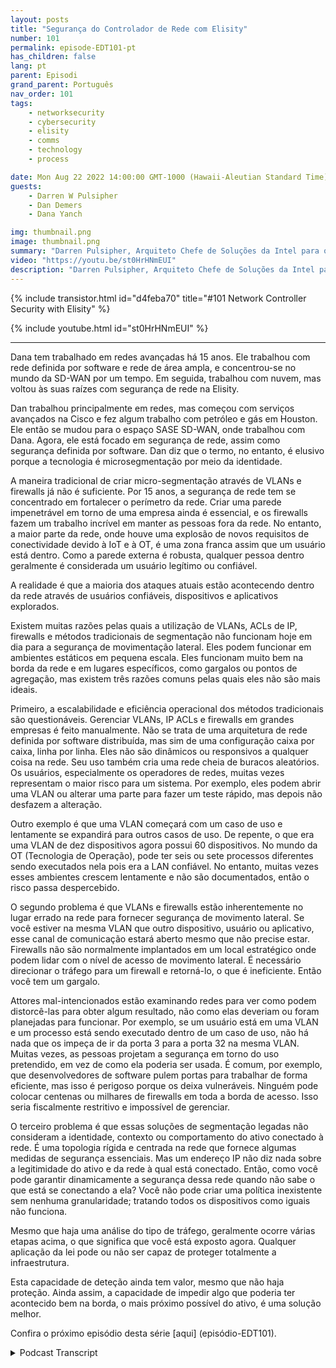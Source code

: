 ```yaml
---
layout: posts
title: "Segurança do Controlador de Rede com Elisity"
number: 101
permalink: episode-EDT101-pt
has_children: false
lang: pt
parent: Episodi
grand_parent: Português
nav_order: 101
tags:
    - networksecurity
    - cybersecurity
    - elisity
    - comms
    - technology
    - process

date: Mon Aug 22 2022 14:00:00 GMT-1000 (Hawaii-Aleutian Standard Time)
guests:
    - Darren W Pulsipher
    - Dan Demers
    - Dana Yanch

img: thumbnail.png
image: thumbnail.png
summary: "Darren Pulsipher, Arquiteto Chefe de Soluções da Intel para o Setor Público, entrevista os especialistas em segurança de rede Dana Yanch e Dan Demers da Elisity sobre técnicas de segurança do controlador de rede e arquiteturas de confiança zero."
video: "https://youtu.be/st0HrHNmEUI"
description: "Darren Pulsipher, Arquiteto Chefe de Soluções da Intel para o Setor Público, entrevista os especialistas em segurança de rede Dana Yanch e Dan Demers da Elisity sobre técnicas de segurança do controlador de rede e arquiteturas de confiança zero."
---
```


<div>
{% include transistor.html id="d4feba70" title="#101 Network Controller Security with Elisity" %}

{% include youtube.html id="st0HrHNmEUI" %}
</div>

---

Dana tem trabalhado em redes avançadas há 15 anos. Ele trabalhou com rede definida por software e rede de área ampla, e concentrou-se no mundo da SD-WAN por um tempo. Em seguida, trabalhou com nuvem, mas voltou às suas raízes com segurança de rede na Elisity.

Dan trabalhou principalmente em redes, mas começou com serviços avançados na Cisco e fez algum trabalho com petróleo e gás em Houston. Ele então se mudou para o espaço SASE SD-WAN, onde trabalhou com Dana. Agora, ele está focado em segurança de rede, assim como segurança definida por software. Dan diz que o termo, no entanto, é elusivo porque a tecnologia é microsegmentação por meio da identidade.

A maneira tradicional de criar micro-segmentação através de VLANs e firewalls já não é suficiente. Por 15 anos, a segurança de rede tem se concentrado em fortalecer o perímetro da rede. Criar uma parede impenetrável em torno de uma empresa ainda é essencial, e os firewalls fazem um trabalho incrível em manter as pessoas fora da rede. No entanto, a maior parte da rede, onde houve uma explosão de novos requisitos de conectividade devido à IoT e à OT, é uma zona franca assim que um usuário está dentro. Como a parede externa é robusta, qualquer pessoa dentro geralmente é considerada um usuário legítimo ou confiável.

A realidade é que a maioria dos ataques atuais estão acontecendo dentro da rede através de usuários confiáveis, dispositivos e aplicativos explorados.

Existem muitas razões pelas quais a utilização de VLANs, ACLs de IP, firewalls e métodos tradicionais de segmentação não funcionam hoje em dia para a segurança de movimentação lateral. Eles podem funcionar em ambientes estáticos em pequena escala. Eles funcionam muito bem na borda da rede e em lugares específicos, como gargalos ou pontos de agregação, mas existem três razões comuns pelas quais eles não são mais ideais.

Primeiro, a escalabilidade e eficiência operacional dos métodos tradicionais são questionáveis. Gerenciar VLANs, IP ACLs e firewalls em grandes empresas é feito manualmente. Não se trata de uma arquitetura de rede definida por software distribuída, mas sim de uma configuração caixa por caixa, linha por linha. Eles não são dinâmicos ou responsivos a qualquer coisa na rede. Seu uso também cria uma rede cheia de buracos aleatórios. Os usuários, especialmente os operadores de redes, muitas vezes representam o maior risco para um sistema. Por exemplo, eles podem abrir uma VLAN ou alterar uma parte para fazer um teste rápido, mas depois não desfazem a alteração.

Outro exemplo é que uma VLAN começará com um caso de uso e lentamente se expandirá para outros casos de uso. De repente, o que era uma VLAN de dez dispositivos agora possui 60 dispositivos. No mundo da OT (Tecnologia de Operação), pode ter seis ou sete processos diferentes sendo executados nela pois era a LAN confiável. No entanto, muitas vezes esses ambientes crescem lentamente e não são documentados, então o risco passa despercebido.

O segundo problema é que VLANs e firewalls estão inherentemente no lugar errado na rede para fornecer segurança de movimento lateral. Se você estiver na mesma VLAN que outro dispositivo, usuário ou aplicativo, esse canal de comunicação estará aberto mesmo que não precise estar. Firewalls não são normalmente implantados em um local estratégico onde podem lidar com o nível de acesso de movimento lateral. É necessário direcionar o tráfego para um firewall e retorná-lo, o que é ineficiente. Então você tem um gargalo.

Attores mal-intencionados estão examinando redes para ver como podem distorcê-las para obter algum resultado, não como elas deveriam ou foram planejadas para funcionar. Por exemplo, se um usuário está em uma VLAN e um processo está sendo executado dentro de um caso de uso, não há nada que os impeça de ir da porta 3 para a porta 32 na mesma VLAN. Muitas vezes, as pessoas projetam a segurança em torno do uso pretendido, em vez de como ela poderia ser usada. É comum, por exemplo, que desenvolvedores de software pulem portas para trabalhar de forma eficiente, mas isso é perigoso porque os deixa vulneráveis. Ninguém pode colocar centenas ou milhares de firewalls em toda a borda de acesso. Isso seria fiscalmente restritivo e impossível de gerenciar.

O terceiro problema é que essas soluções de segmentação legadas não consideram a identidade, contexto ou comportamento do ativo conectado à rede. É uma topologia rígida e centrada na rede que fornece algumas medidas de segurança essenciais. Mas um endereço IP não diz nada sobre a legitimidade do ativo e da rede à qual está conectado. Então, como você pode garantir dinamicamente a segurança dessa rede quando não sabe o que está se conectando a ela? Você não pode criar uma política inexistente sem nenhuma granularidade; tratando todos os dispositivos como iguais não funciona.

Mesmo que haja uma análise do tipo de tráfego, geralmente ocorre várias etapas acima, o que significa que você está exposto agora. Qualquer aplicação da lei pode ou não ser capaz de proteger totalmente a infraestrutura.

Esta capacidade de deteção ainda tem valor, mesmo que não haja proteção. Ainda assim, a capacidade de impedir algo que poderia ter acontecido bem na borda, o mais próximo possível do ativo, é uma solução melhor.

Confira o próximo episódio desta série [aqui] (episódio-EDT101).



<details>
<summary> Podcast Transcript </summary>

<p></p>

</details>
